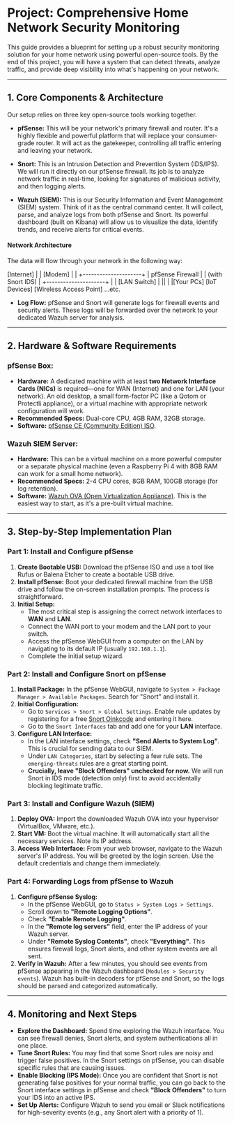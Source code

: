 # Project: Comprehensive Home Network Security Monitoring

This guide provides a blueprint for setting up a robust security monitoring solution for your home network using powerful open-source tools. By the end of this project, you will have a system that can detect threats, analyze traffic, and provide deep visibility into what's happening on your network.

---

## 1. Core Components & Architecture

Our setup relies on three key open-source tools working together.

* **pfSense:** This will be your network's primary firewall and router. It's a highly flexible and powerful platform that will replace your consumer-grade router. It will act as the gatekeeper, controlling all traffic entering and leaving your network.

* **Snort:** This is an Intrusion Detection and Prevention System (IDS/IPS). We will run it directly on our pfSense firewall. Its job is to analyze network traffic in real-time, looking for signatures of malicious activity, and then logging alerts.

* **Wazuh (SIEM):** This is our Security Information and Event Management (SIEM) system. Think of it as the central command center. It will collect, parse, and analyze logs from both pfSense and Snort. Its powerful dashboard (built on Kibana) will allow us to visualize the data, identify trends, and receive alerts for critical events.

#### Network Architecture

The data will flow through your network in the following way:

  [Internet]
      |
      |
  [Modem]
      |
      |
+---------------------+ |   pfSense Firewall  | | (with Snort IDS)    | +---------------------+ | | [LAN Switch] | ||             |                    |[Your PCs] [IoT Devices] [Wireless Access Point] ...etc.
* **Log Flow:** pfSense and Snort will generate logs for firewall events and security alerts. These logs will be forwarded over the network to your dedicated Wazuh server for analysis.

---

## 2. Hardware & Software Requirements

### pfSense Box:

* **Hardware:** A dedicated machine with at least **two Network Interface Cards (NICs)** is required—one for WAN (Internet) and one for LAN (your network). An old desktop, a small form-factor PC (like a Qotom or Protectli appliance), or a virtual machine with appropriate network configuration will work.
* **Recommended Specs:** Dual-core CPU, 4GB RAM, 32GB storage.
* **Software:** [pfSense CE (Community Edition) ISO](https://www.pfsense.org/download/).

### Wazuh SIEM Server:

* **Hardware:** This can be a virtual machine on a more powerful computer or a separate physical machine (even a Raspberry Pi 4 with 8GB RAM can work for a small home network).
* **Recommended Specs:** 2-4 CPU cores, 8GB RAM, 100GB storage (for log retention).
* **Software:** [Wazuh OVA (Open Virtualization Appliance)](https://documentation.wazuh.com/current/deployment-options/virtual-machine/virtual-machine.html). This is the easiest way to start, as it's a pre-built virtual machine.

---

## 3. Step-by-Step Implementation Plan

### Part 1: Install and Configure pfSense

1.  **Create Bootable USB:** Download the pfSense ISO and use a tool like Rufus or Balena Etcher to create a bootable USB drive.
2.  **Install pfSense:** Boot your dedicated firewall machine from the USB drive and follow the on-screen installation prompts. The process is straightforward.
3.  **Initial Setup:**
    * The most critical step is assigning the correct network interfaces to **WAN** and **LAN**.
    * Connect the WAN port to your modem and the LAN port to your switch.
    * Access the pfSense WebGUI from a computer on the LAN by navigating to its default IP (usually `192.168.1.1`).
    * Complete the initial setup wizard.

### Part 2: Install and Configure Snort on pfSense

1.  **Install Package:** In the pfSense WebGUI, navigate to `System > Package Manager > Available Packages`. Search for "Snort" and install it.
2.  **Initial Configuration:**
    * Go to `Services > Snort > Global Settings`. Enable rule updates by registering for a free [Snort Oinkcode](https://www.snort.org/users/sign_up) and entering it here.
    * Go to the `Snort Interfaces` tab and add one for your **LAN** interface.
3.  **Configure LAN Interface:**
    * In the LAN interface settings, check **"Send Alerts to System Log"**. This is crucial for sending data to our SIEM.
    * Under `LAN Categories`, start by selecting a few rule sets. The `emerging-threats` rules are a great starting point.
    * **Crucially, leave "Block Offenders" unchecked for now.** We will run Snort in IDS mode (detection only) first to avoid accidentally blocking legitimate traffic.

### Part 3: Install and Configure Wazuh (SIEM)

1.  **Deploy OVA:** Import the downloaded Wazuh OVA into your hypervisor (VirtualBox, VMware, etc.).
2.  **Start VM:** Boot the virtual machine. It will automatically start all the necessary services. Note its IP address.
3.  **Access Web Interface:** From your web browser, navigate to the Wazuh server's IP address. You will be greeted by the login screen. Use the default credentials and change them immediately.

### Part 4: Forwarding Logs from pfSense to Wazuh

1.  **Configure pfSense Syslog:**
    * In the pfSense WebGUI, go to `Status > System Logs > Settings`.
    * Scroll down to **"Remote Logging Options"**.
    * Check **"Enable Remote Logging"**.
    * In the **"Remote log servers"** field, enter the IP address of your Wazuh server.
    * Under **"Remote Syslog Contents"**, check **"Everything"**. This ensures firewall logs, Snort alerts, and other system events are all sent.
2.  **Verify in Wazuh:** After a few minutes, you should see events from pfSense appearing in the Wazuh dashboard (`Modules > Security events`). Wazuh has built-in decoders for pfSense and Snort, so the logs should be parsed and categorized automatically.

---

## 4. Monitoring and Next Steps

* **Explore the Dashboard:** Spend time exploring the Wazuh interface. You can see firewall denies, Snort alerts, and system authentications all in one place.
* **Tune Snort Rules:** You may find that some Snort rules are noisy and trigger false positives. In the Snort settings on pfSense, you can disable specific rules that are causing issues.
* **Enable Blocking (IPS Mode):** Once you are confident that Snort is not generating false positives for your normal traffic, you can go back to the Snort interface settings in pfSense and check **"Block Offenders"** to turn your IDS into an active IPS.
* **Set Up Alerts:** Configure Wazuh to send you email or Slack notifications for high-severity events (e.g., any Snort alert with a priority of 1).
